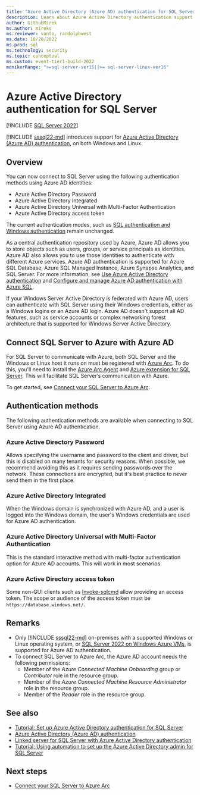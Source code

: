 ```yaml
---
title: "Azure Active Directory (Azure AD) authentication for SQL Server overview"
description: Learn about Azure Active Directory authentication support for SQL Server
author: GithubMirek
ms.author: mireks
ms.reviewer: vanto, randolphwest
ms.date: 10/20/2022
ms.prod: sql
ms.technology: security
ms.topic: conceptual
ms.custom: event-tier1-build-2022
monikerRange: ">=sql-server-ver15||>= sql-server-linux-ver16"
---
```


# Azure Active Directory authentication for SQL Server

[!INCLUDE [SQL Server 2022](../../../includes/applies-to-version/sqlserver2022.md)]

[!INCLUDE [sssql22-md](../../../includes/sssql22-md.md)] introduces support for [Azure Active Directory (Azure AD) authentication](/azure/active-directory/authentication/overview-authentication), on both Windows and Linux.

## Overview

You can now connect to SQL Server using the following authentication methods using Azure AD identities:

- Azure Active Directory Password
- Azure Active Directory Integrated
- Azure Active Directory Universal with Multi-Factor Authentication
- Azure Active Directory access token

The current authentication modes, such as [SQL authentication and Windows authentication](../choose-an-authentication-mode.md) remain unchanged.

As a central authentication repository used by Azure, Azure AD allows you to store objects such as users, groups, or service principals as identities. Azure AD also allows you to use those identities to authenticate with different Azure services. Azure AD authentication is supported for Azure SQL Database, Azure SQL Managed Instance, Azure Synapse Analytics, and SQL Server. For more information, see [Use Azure Active Directory authentication](/azure/azure-sql/database/authentication-aad-overview) and [Configure and manage Azure AD authentication with Azure SQL](/azure/azure-sql/database/authentication-aad-configure).

If your Windows Server Active Directory is federated with Azure AD, users can authenticate with SQL Server using their Windows credentials, either as a Windows logins or an Azure AD login. Azure AD doesn't support all AD features, such as service accounts or complex networking forest architecture that is supported for Windows Server Active Directory.

## Connect SQL Server to Azure with Azure AD

For SQL Server to communicate with Azure, both SQL Server and the Windows or Linux host it runs on must be registered with [Azure Arc](../../../sql-server/azure-arc/overview.md). To do this, you'll need to install the [Azure Arc Agent](/azure/azure-arc/servers/overview) and [Azure extension for SQL Server](../../../sql-server/azure-arc/overview.md). This will facilitate SQL Server’s  communication with Azure.

To get started, see [Connect your SQL Server to Azure Arc](../../../sql-server/azure-arc/connect.md).

## Authentication methods

The following authentication methods are available when connecting to SQL Server using Azure AD authentication.

### Azure Active Directory Password

Allows specifying the username and password to the client and driver, but this is disabled on many tenants for security reasons. When possible, we recommend avoiding this as it requires sending passwords over the network. These connections are encrypted, but it's best practice to never send them in the first place.

### Azure Active Directory Integrated

When the Windows domain is synchronized with Azure AD, and a user is logged into the Windows domain, the user's Windows credentials are used for Azure AD authentication.

### Azure Active Directory Universal with Multi-Factor Authentication

This is the standard interactive method with multi-factor authentication option for Azure AD accounts. This will work in most scenarios.

### Azure Active Directory access token

Some non-GUI clients such as [Invoke-sqlcmd](/powershell/module/sqlserver/invoke-sqlcmd) allow providing an access token. The scope or audience of the access token must be `https://database.windows.net/`.

## Remarks

- Only [!INCLUDE [sssql22-md](../../../includes/sssql22-md.md)] on-premises with a supported Windows or Linux operating system, or [SQL Server 2022 on Windows Azure VMs](/azure/azure-sql/virtual-machines/windows/security-considerations-best-practices#azure-ad-authentication-preview), is supported for Azure AD authentication.
- To connect SQL Server to Azure Arc, the Azure AD account needs the following permissions:
  - Member of the *Azure Connected Machine Onboarding* group or *Contributor* role in the resource group.
  - Member of the *Azure Connected Machine Resource Administrator* role in the resource group.
  - Member of the *Reader* role in the resource group.

## See also

- [Tutorial: Set up Azure Active Directory authentication for SQL Server](azure-ad-authentication-sql-server-setup-tutorial.md)
- [Azure Active Directory (Azure AD) authentication](/azure/active-directory/authentication/overview-authentication)
- [Linked server for SQL Server with Azure Active Directory authentication](azure-ad-authentication-sql-server-linked-server.md)
- [Tutorial: Using automation to set up the Azure Active Directory admin for SQL Server](azure-ad-authentication-sql-server-automation-setup-tutorial.md)

## Next steps

- [Connect your SQL Server to Azure Arc](../../../sql-server/azure-arc/connect.md)
